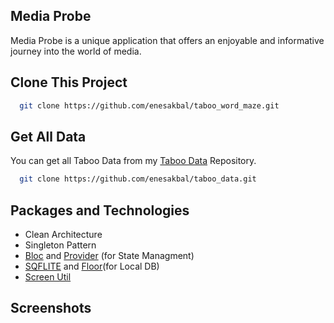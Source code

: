 ## Media Probe

Media Probe is a unique application that offers an enjoyable and informative journey into the world of media.


## Clone This Project

```bash
  git clone https://github.com/enesakbal/taboo_word_maze.git
```

## Get All Data

You can get all Taboo Data from my [Taboo Data](https://github.com/enesakbal/taboo_data) Repository.

```bash
  git clone https://github.com/enesakbal/taboo_data.git
```

## Packages and Technologies
- Clean Architecture
- Singleton Pattern
- [Bloc](https://pub.dev/packages/flutter_bloc) and [Provider](https://pub.dev/packages/provider) (for State Managment)
- [SQFLITE](https://pub.dev/packages/sqflite) and [Floor](https://pub.dev/packages/floor)(for Local DB)
- [Screen Util](https://pub.dev/packages/flutter_screenutil)


## Screenshots
